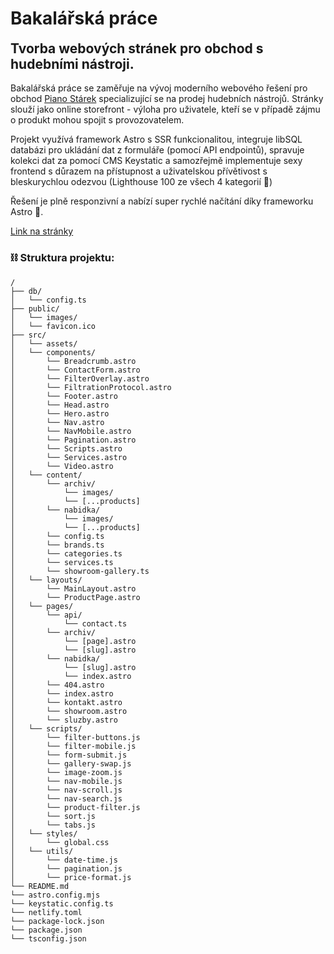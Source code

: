 <h1 style="border: none;">Bakalářská práce</h1>

<h2 style="margin-top: 0;">Tvorba webových stránek pro obchod s hudebními nástroji.</h2>

Bakalářská práce se zaměřuje na vývoj moderního webového řešení pro obchod [Piano Stárek](http://www.pianostarek.cz/) specializující se na prodej hudebních nástrojů. Stránky slouží jako online storefront - výloha pro uživatele, kteří se v případě zájmu o produkt mohou spojit s provozovatelem.

Projekt využívá framework Astro s SSR funkcionalitou, integruje libSQL databázi pro ukládání dat z formuláře (pomocí API endpointů), spravuje kolekci dat za pomocí CMS Keystatic a samozřejmě implementuje sexy frontend s důrazem na přístupnost a uživatelskou přívětivost s bleskurychlou odezvou (Lighthouse 100 ze všech 4 kategorií 🎉)

Řešení je plně responzivní a nabízí super rychlé načítání díky frameworku Astro 🚀.

[Link na stránky](https://piano-starek.netlify.app/)

### ⛓️ Struktura projektu:

```text
/
├── db/
│   └── config.ts
├── public/
│   └── images/
│   └── favicon.ico
├── src/
│   └── assets/
│   └── components/
│       └── Breadcrumb.astro
│       └── ContactForm.astro
│       └── FilterOverlay.astro
│       └── FiltrationProtocol.astro
│       └── Footer.astro
│       └── Head.astro
│       └── Hero.astro
│       └── Nav.astro
│       └── NavMobile.astro
│       └── Pagination.astro
│       └── Scripts.astro
│       └── Services.astro
│       └── Video.astro
│   └── content/
│       └── archiv/
│           └── images/
│           └── [...products]
│       └── nabidka/
│           └── images/
│           └── [...products]
│       └── config.ts
│       └── brands.ts
│       └── categories.ts
│       └── services.ts
│       └── showroom-gallery.ts
│   └── layouts/
│       └── MainLayout.astro
│       └── ProductPage.astro
│   └── pages/
│       └── api/
│           └── contact.ts
│       └── archiv/
│           └── [page].astro
│           └── [slug].astro
│       └── nabidka/
│           └── [slug].astro
│           └── index.astro
│       └── 404.astro
│       └── index.astro
│       └── kontakt.astro
│       └── showroom.astro
│       └── sluzby.astro
│   └── scripts/
│       └── filter-buttons.js
│       └── filter-mobile.js
│       └── form-submit.js
│       └── gallery-swap.js
│       └── image-zoom.js
│       └── nav-mobile.js
│       └── nav-scroll.js
│       └── nav-search.js
│       └── product-filter.js
│       └── sort.js
│       └── tabs.js
│   └── styles/
│       └── global.css
│   └── utils/
│       └── date-time.js
│       └── pagination.js
│       └── price-format.js
└── README.md
└── astro.config.mjs
└── keystatic.config.ts
└── netlify.toml
└── package-lock.json
└── package.json
└── tsconfig.json
```